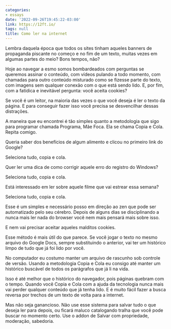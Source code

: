 ```yaml
---
categories:
- essays
date: '2022-09-26T19:45:22-03:00'
link: https://12ft.io/
tags: null
title: Como ler na internet
---
```


Lembra daquela época que todos os sites tinham aqueles banners de propaganda piscante no começo e no fim de um texto, muitas vezes em algumas partes do meio? Bons tempos, não?

Hoje ao navegar a esmo somos bombardeados com perguntas se queremos assinar o conteúdo, com vídeos pulando a todo momento, com chamadas para outro conteúdo misturado como se fizesse parte do texto, com imagens sem qualquer conexão com o que está sendo lido. E, por fim, com a fatídica e inevitável pergunta: você aceita cookies?

Se você é um leitor, na maioria das vezes o que você deseja é ler o texto da página. E para conseguir fazer isso você precisa se desvencilhar dessas distrações.

A maneira que eu encontrei é tão simples quanto a metodologia que sigo para programar chamada Programa, Mãe Foca. Ela se chama Copia e Cola. Repita comigo.

Queria saber dos benefícios de algum alimento e clicou no primeiro link do Google?

Seleciona tudo, copia e cola.

Quer ler uma dica de como corrigir aquele erro do registro do Windows?

Seleciona tudo, copia e cola.

Está interessado em ler sobre aquele filme que vai estrear essa semana?

Seleciona tudo, copia e cola.

Esse é um simples e necessário posso em direção ao zen que pode ser automatizado pelo seu cérebro. Depois de alguns dias se disciplinando a nunca mais ler nada do browser você nem mais pensará mais sobre isso.

E nem vai precisar aceitar aqueles malditos cookies.

Esse método é mais útil do que parece. Se você jogar o texto no mesmo arquivo do Google Docs, sempre substituindo o anterior, vai ter um histórico limpo de tudo que já foi lido por você.

No computador eu costumo manter um arquivo de rascunho sob controle de versão. Usando a metodologia Copia e Cola eu consigo até manter um histórico buscável de todos os parágrafos que já li na vida.

Isso é até melhor que o histórico do navegador, pois páginas quebram com o tempo. Quando você Copia e Cola com a ajuda da tecnologia nunca mais vai perder qualquer conteúdo que já tenha lido. E é muito fácil fazer a busca reversa por trechos de um texto de volta para a internet.

Mas não seja ganancioso. Não use esse sistema para salvar tudo o que deseja ler para depois, ou ficará maluco catalogando tralha que você pode buscar no momento certo. Use o addon de Salvar com propriedade, moderação, sabedoria.